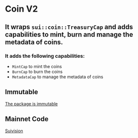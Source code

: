 # Coin V2

## It wraps `sui::coin::TreasuryCap` and adds capabilities to mint, burn and manage the metadata of coins.

### It adds the following capabilities:

- `MintCap` to mint the coins
- `BurnCap` to burn the coins
- `MetadataCap` to manage the metadata of coins

## Immutable

[The package is immutable](https://suivision.xyz/txblock/9GAQmBnb39UrWVaYKeaTfcvtPeXJR5QT7BzHESJTYS8U)

## Mainnet Code

[Suivision](https://suivision.xyz/package/0x7a7faa02ec4049c71c148084954f838a55b9967a482fa2cbd63c9d8d241370f8?tab=Code)
